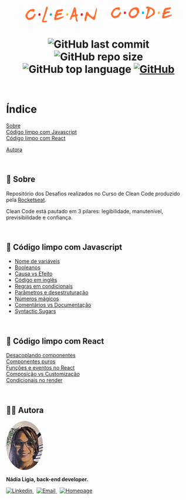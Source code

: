 <p align="center">
  <img src=".github/logo.png" width=400 alt="Clean Code">
</p>

<h1 align="center">
  <img alt="GitHub last commit" src="https://img.shields.io/github/last-commit/nlnadialigia/clean-code?color=FF6E31&style=plastic">
  <img alt="GitHub repo size" src="https://img.shields.io/github/repo-size/nlnadialigia/clean-code?color=FF6E31&style=plastic">
  <img alt="GitHub top language" src="https://img.shields.io/github/languages/top/nlnadialigia/clean-code?color=FF6E31">
  <a href="LICENSE">
  <img alt="GitHub" src="https://img.shields.io/github/license/nlnadialigia/clean-code?color=FF6E31&logoColor=FF6E31&style=plastic">
  </a>
</h1>
<br>

# Índice
[Sobre](#id1)<br>
[Código limpo com Javascript](#id2)<br>
[Código limpo com React](#id3)<br>

[Autora](#id99)

<br>

<div id="id1"></div>

## 📌 Sobre 

Repositório dos Desafios realizados no Curso de Clean Code produzido pela [Rocketseat](https://www.rocketseat.com.br/).

Clean Code está pautado em 3 pilares: legibilidade, manutenível, previsibilidade e confiança.

<br>

<div id="id2"></div>

## 📌 Código limpo com Javascript
- [Nome de variáveis](./docs/javascript.md#id2)<br>
- [Booleanos](./docs/javascript.md#id3)<br>
- [Causa vs Efeito](./docs/javascript.md#id04)<br> 
- [Código em inglês](./docs/javascript.md#id05)<br> 
- [Regras em condicionais](./docs/javascript.md#id06)<br> 
- [Parâmetros e desestruturação](./docs/javascript.md#id07)<br> 
- [Números mágicos](./docs/javascript.md#id08)<br> 
- [Comentários vs Documentação](./docs/javascript.md#id09)<br> 
- [Syntactic Sugars](./docs/javascript.md#id10)<br> 

<br>

<div id="id03"></div>

## 📌 Código limpo com React
[Desacoplando componentes](./docs/react.md#id#1)<br>
[Componentes puros](./docs/react.md#id#2)<br>
[Funções e eventos no React](./docs/react.md#id#3)<br>
[Composição vs Customização](./docs/react.md#id#4)<br>
[Condicionais no render](./docs/react.md#id#5)<br>

<br>

<div id="id99"></div>

## 👩‍💼 Autora
<img src=".github/picture.png" width="100px;" alt="Picture"/>
<p><b>Nádia Ligia, back-end developer.</b></p>
<a href="https://www.linkedin.com/in/nlnadialigia/">
  <img alt="Linkedin" src="https://img.shields.io/badge/-Linkedin -FF6E31?style=flat&logo=Linkedin&logoColor=white&link=https://www.linkedin.com/in/nlnadialigia/" />
</a>&nbsp;
<a href="mailto:nlnadialigia@gmail.com">
  <img alt="Email" src="https://img.shields.io/badge/-Email-FF6E31?style=flat&logo=Gmail&logoColor=white&link=mailto:nlnadialigia@gmail.com" />
</a>&nbsp;
<a href="https://www.nlnadialigia.com">
  <img alt="Homepage" src="https://img.shields.io/badge/-Homepage-FF6E31" />
</a>
